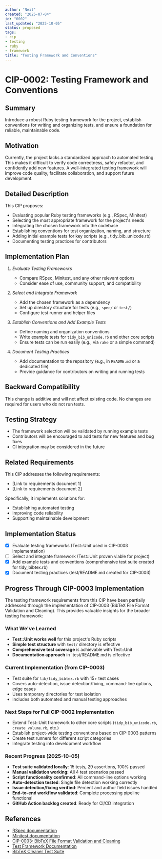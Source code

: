 ```yaml
---
author: "Neil"
created: "2025-07-04"
id: "0002"
last_updated: "2025-10-05"
status: proposed
tags:
- cip
- testing
- ruby
- framework
title: "Testing Framework and Conventions"
---
```


# CIP-0002: Testing Framework and Conventions

## Summary
Introduce a robust Ruby testing framework for the project, establish conventions for writing and organizing tests, and ensure a foundation for reliable, maintainable code.

## Motivation
Currently, the project lacks a standardized approach to automated testing. This makes it difficult to verify code correctness, safely refactor, and confidently add new features. A well-integrated testing framework will improve code quality, facilitate collaboration, and support future development.

## Detailed Description
This CIP proposes:
- Evaluating popular Ruby testing frameworks (e.g., RSpec, Minitest)
- Selecting the most appropriate framework for the project's needs
- Integrating the chosen framework into the codebase
- Establishing conventions for test organization, naming, and structure
- Adding initial example tests for key scripts (e.g., tidy_bib_unicode.rb)
- Documenting testing practices for contributors

## Implementation Plan
1. *Evaluate Testing Frameworks*
   - Compare RSpec, Minitest, and any other relevant options
   - Consider ease of use, community support, and compatibility

2. *Select and Integrate Framework*
   - Add the chosen framework as a dependency
   - Set up directory structure for tests (e.g., `spec/` or `test/`)
   - Configure test runner and helper files

3. *Establish Conventions and Add Example Tests*
   - Define naming and organization conventions
   - Write example tests for `tidy_bib_unicode.rb` and other core scripts
   - Ensure tests can be run easily (e.g., via `rake` or a simple command)

4. *Document Testing Practices*
   - Add documentation to the repository (e.g., in `README.md` or a dedicated file)
   - Provide guidance for contributors on writing and running tests

## Backward Compatibility
This change is additive and will not affect existing code. No changes are required for users who do not run tests.

## Testing Strategy
- The framework selection will be validated by running example tests
- Contributors will be encouraged to add tests for new features and bug fixes
- CI integration may be considered in the future

## Related Requirements
This CIP addresses the following requirements:
- [Link to requirements document 1]
- [Link to requirements document 2]

Specifically, it implements solutions for:
- Establishing automated testing
- Improving code reliability
- Supporting maintainable development

## Implementation Status
- [x] Evaluate testing frameworks (Test::Unit used in CIP-0003 implementation)
- [ ] Select and integrate framework (Test::Unit proven viable for project)
- [x] Add example tests and conventions (comprehensive test suite created for tidy_bibtex.rb)
- [x] Document testing practices (test/README.md created for CIP-0003)

## Progress Through CIP-0003 Implementation

The testing framework requirements from this CIP have been partially addressed through the implementation of CIP-0003 (BibTeX File Format Validation and Cleaning). This provides valuable insights for the broader testing framework:

### What We've Learned
- **Test::Unit works well** for this project's Ruby scripts
- **Simple test structure** with `test/` directory is effective
- **Comprehensive test coverage** is achievable with Test::Unit
- **Documentation approach** in `test/README.md is effective

### Current Implementation (from CIP-0003)
- Test suite for `lib/tidy_bibtex.rb` with 15+ test cases
- Covers auto-detection, issue detection/fixing, command-line options, edge cases
- Uses temporary directories for test isolation
- Includes both automated and manual testing approaches

### Next Steps for Full CIP-0002 Implementation
- Extend Test::Unit framework to other core scripts (`tidy_bib_unicode.rb`, `create_volume.rb`, etc.)
- Establish project-wide testing conventions based on CIP-0003 patterns
- Create test runners for different script categories
- Integrate testing into development workflow

### Recent Progress (2025-10-05)
- **Test suite validated locally**: 15 tests, 29 assertions, 100% passed
- **Manual validation working**: All 4 test scenarios passed
- **Script functionality confirmed**: All command-line options working
- **Auto-detection tested**: Single file detection working correctly
- **Issue detection/fixing verified**: Percent and author field issues handled
- **End-to-end workflow validated**: Complete processing pipeline functional
- **GitHub Action backlog created**: Ready for CI/CD integration

## References
- [RSpec documentation](https://rspec.info/)
- [Minitest documentation](https://github.com/seattlerb/minitest)
- [CIP-0003: BibTeX File Format Validation and Cleaning](cip0003.md)
- [Test Framework Documentation](../test/README.md)
- [BibTeX Cleaner Test Suite](../test/test_bibtex_cleaner.rb) 